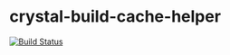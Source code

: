 # crystal-build-cache-helper

[![Build Status](https://app.snap-ci.com/crenv/crystal-build-cache-helper/branch/master/build_image)](https://app.snap-ci.com/crenv/crystal-build-cache-helper/branch/master)
